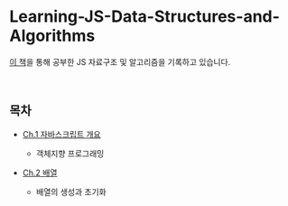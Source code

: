 # Learning-JS-Data-Structures-and-Algorithms
[이 책](https://www.packtpub.com/product/learning-javascript-data-structures-and-algorithms/9781783554874)을 통해 공부한 JS 자료구조 및 알고리즘을 기록하고 있습니다.   

<br />

## 목차

- [Ch.1 자바스크립트 개요](https://github.com/MEAJIN/Learning-JS-Data-Structures-and-Algorithms/tree/main/%EA%B0%9D%EC%B2%B4%EC%A7%80%ED%96%A5%20%ED%94%84%EB%A1%9C%EA%B7%B8%EB%9E%98%EB%B0%8D)
  - 객체지향 프로그래밍

- [Ch.2 배열](https://github.com/MEAJIN/Learning-JS-Data-Structures-and-Algorithms/tree/main/%EB%B0%B0%EC%97%B4)
  - 배열의 생성과 초기화



